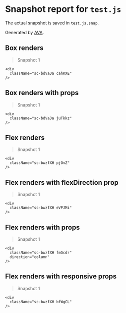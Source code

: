 # Snapshot report for `test.js`

The actual snapshot is saved in `test.js.snap`.

Generated by [AVA](https://ava.li).

## Box renders

> Snapshot 1

    <div
      className="sc-bdVaJa cahKXE"
    />

## Box renders with props

> Snapshot 1

    <div
      className="sc-bdVaJa juTkkz"
    />

## Flex renders

> Snapshot 1

    <div
      className="sc-bwzfXH pjOvZ"
    />

## Flex renders with flexDirection prop

> Snapshot 1

    <div
      className="sc-bwzfXH eVPJMi"
    />

## Flex renders with props

> Snapshot 1

    <div
      className="sc-bwzfXH fmGcdr"
      direction="column"
    />

## Flex renders with responsive props

> Snapshot 1

    <div
      className="sc-bwzfXH bfWgCL"
    />
